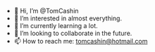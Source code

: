 - 👋 Hi, I’m @TomCashin
- 👀 I’m interested in almost everything.
- 🌱 I’m currently learning a lot.
- 💞️ I’m looking to collaborate in the future.
- 📫 How to reach me: tomcashin@hotmail.com

<!---
TomCashin/TomCashin is a ✨ special ✨ repository because its `README.md` (this file) appears on your GitHub profile.
You can click the Preview link to take a look at your changes.
--->

